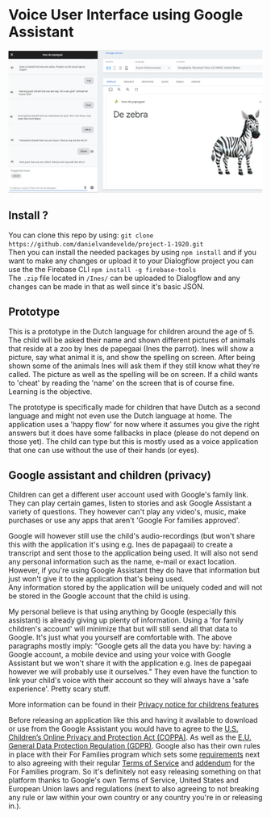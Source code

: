 # Voice User Interface using Google Assistant

<kbd>![Shiny front-end](https://raw.githubusercontent.com/DanielvandeVelde/project-1-1920/master/images/main.jpg "Shiny front-end")</kbd>

## Install ?

You can clone this repo by using:
`git clone https://github.com/danielvandevelde/project-1-1920.git`  
Then you can install the needed packages by using `npm install` and if you want to make any changes or upload it to your Dialogflow project you can use the the Firebase CLI `npm install -g firebase-tools`  
The `.zip` file located in `/Ines/` can be uploaded to Dialogflow and any changes can be made in that as well since it's basic JSON.

## Prototype

This is a prototype in the Dutch language for children around the age of 5. The child will be asked their name and shown different pictures of animals that reside at a zoo by Ines de papegaai (Ines the parrot). Ines will show a picture, say what animal it is, and show the spelling on screen. After being shown some of the animals Ines will ask them if they still know what they're called. The picture as well as the spelling will be on screen. If a child wants to 'cheat' by reading the 'name' on the screen that is of course fine. Learning is the objective.

The prototype is specifically made for children that have Dutch as a second language and might not even use the Dutch language at home. The application uses a 'happy flow' for now where it assumes you give the right answers but it does have some fallbacks in place (please do not depend on those yet).
The child can type but this is mostly used as a voice application that one can use without the use of their hands (or eyes).

## Google assistant and children (privacy)

Children can get a different user account used with Google's family link. They can play certain games, listen to stories and ask Google Assistant a variety of questions. They however can't play any video's, music, make purchases or use any apps that aren't 'Google For families approved'.

Google will however still use the child's audio-recordings (but won't share this with the application it's using e.g. Ines de papagaai) to create a transcript and sent those to the application being used. It will also not send any personal information such as the name, e-mail or exact location. However, if you're using Google Assistant they do have that information but just won't give it to the application that's being used.  
Any information stored by the application will be uniquely coded and will not be stored in the Google account that the child is using.

My personal believe is that using anything by Google (especially this assistant) is already giving up plenty of information. Using a 'for family children's account' will minimize that but will still send all that data to Google.
It's just what you yourself are comfortable with.
The above paragraphs mostly imply: "Google gets all the data you have by: having a Google account, a mobile device and using your voice with Google Assistant but we won't share it with the application e.g. Ines de papegaai however we will probably use it ourselves."
They even have the function to link your child's voice with their account so they will always have a 'safe experience'.
Pretty scary stuff.

More information can be found in their [Privacy notice for childrens features](https://assistant.google.com/privacy-notice-childrens-features/)

Before releasing an application like this and having it available to download or use from the Google Assistant you would have to agree to the [U.S. Children’s Online Privacy and Protection Act (COPPA)](https://www.ftc.gov/tips-advice/business-center/privacy-and-security/children's-privacy). As well as the [E.U. General Data Protection Regulation (GDPR)](https://eur-lex.europa.eu/legal-content/EN/TXT/?uri=CELEX%3A32016R0679).
Google also has their own rules in place with their For Families program which sets some [requirements](https://developers.google.com/assistant/console/policies/general-policies#actions_for_families) next to also agreeing with their regular [Terms of Service](https://developers.google.com/assistant/console/policies/terms-of-service) and [addendum](https://developers.google.com/assistant/console/policies/actions-for-families-addendum) for the For Families program.
So it's definitely not easy releasing something on that platform thanks to Google's own Terms of Service, United States and European Union laws and regulations (next to also agreeing to not breaking any rule or law within your own country or any country you're in or releasing in.).
